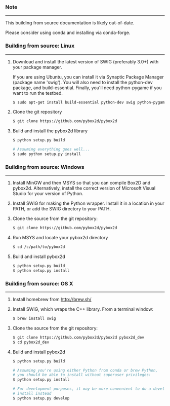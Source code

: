 ### Note
--------

This building from source documentation is likely out-of-date.

Please consider using conda and installing via conda-forge.


### Building from source: Linux
--------------------------------
1. Download and install the latest version of SWIG (preferably 3.0+) with 
   your package manager.

   If you are using Ubuntu, you can install it via Synaptic Package Manager
   (package name 'swig'). You will also need to install the python-dev package,
   and build-essential. Finally, you'll need python-pygame if you want to run
   the testbed.

    ```bash
    $ sudo apt-get install build-essential python-dev swig python-pygame git
    ```

2. Clone the git repository

    ```bash
    $ git clone https://github.com/pybox2d/pybox2d
    ```

3. Build and install the pybox2d library

    ```bash
    $ python setup.py build

    # Assuming everything goes well...
    $ sudo python setup.py install
    ```

### Building from source: Windows
-----------
1. Install MinGW and then MSYS so that you can compile Box2D and pybox2d.
   Alternatively, install the correct version of Microsoft Visual Studio for
   your version of Python.
2. Install SWIG for making the Python wrapper. Install it in a location in your
   PATH, or add the SWIG directory to your PATH.

3. Clone the source from the git repository:

    ```bash
    $ git clone https://github.com/pybox2d/pybox2d
    ```

4. Run MSYS and locate your pybox2d directory

    ```bash
    $ cd /c/path/to/pybox2d
    ```

5. Build and install pybox2d

    ```bash
    $ python setup.py build
    $ python setup.py install
    ```

### Building from source: OS X
--------
1. Install homebrew from http://brew.sh/
2. Install SWIG, which wraps the C++ library. From a terminal window:

    ```bash
    $ brew install swig
    ```

3. Clone the source from the git repository:

    ```bash
    $ git clone https://github.com/pybox2d/pybox2d pybox2d_dev
    $ cd pybox2d_dev
    ```

4. Build and install pybox2d

    ```bash
    $ python setup.py build

    # Assuming you're using either Python from conda or brew Python,
    # you should be able to install without superuser privileges:
    $ python setup.py install

    # For development purposes, it may be more convenient to do a develop
    # install instead
    $ python setup.py develop
    ```
